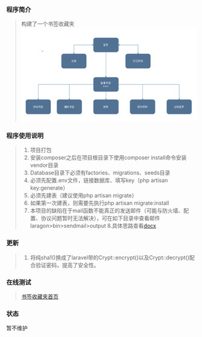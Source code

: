 ### 程序简介
> 构建了一个书签收藏夹
>![picture](https://github.com/demonsheart/an-item-for-bookmark/blob/master/architecture.png?raw=true)
### 程序使用说明
>1.	项目打包
>2.	安装composer之后在项目根目录下使用composer install命令安装vendor目录
>3.	Database目录下必须有factories、migrations、seeds目录
>4.	必须先配置.env文件，链接数据库、填写key（php artisan key:generate）
>5.	必须先建表（建议使用php artisan migrate）
>6.	如果第一次建表，则需要先执行php artisan migrate:install
>7.	本项目的缺陷在于mail函数不能真正的发送邮件（可能与防火墙、配置、协议问题暂时无法解决），可在如下目录中查看邮件laragon>bin>sendmail>output
>8.具体思路查看[docx](https://github.com/demonsheart/an-item-for-bookmark/blob/master/%E4%B9%A6%E7%AD%BE%E6%94%B6%E8%97%8F%E5%A4%B9.docx)

### 更新
>1. 将纯sha1()换成了laravel带的Crypt::encrypt()以及Crypt::decrypt()配合验证密码，提高了安全性。

### 在线测试
> [书签收藏夹首页](http://ibookmark.xyz)

### 状态
暂不维护